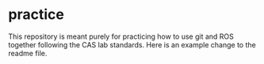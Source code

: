 # practice
This repository is meant purely for practicing how to use git and ROS together following the CAS lab standards.
Here is an example change to the readme file.
